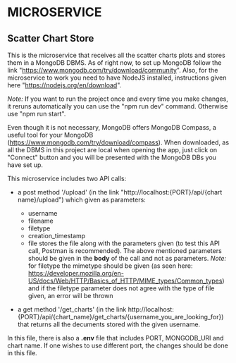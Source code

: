 # MICROSERVICE

## Scatter Chart Store

This is the microservice that receives all the scatter charts plots and stores them in a MongoDB DBMS. As of right now, to set up MongoDB follow the link "https://www.mongodb.com/try/download/community". Also, for the microservice to work you need to have NodeJS installed, instructions given here "https://nodejs.org/en/download". 

*Note:* If you want to run the project once and every time you make changes, it reruns automatically you can use the "npm run dev" command. Otherwise use "npm run start".

Even though it is not necessary, MongoDB offers MongoDB Compass, a useful tool for your MongoDB (https://www.mongodb.com/try/download/compass). When downloaded, as all the DBMS in this project are local when opening the app, just click on "Connect" button and you will be presented with the MongoDB DBs you have set up.

This microservice includes two API calls:
- a post method '/upload' (in the link "http://localhost:{PORT}/api/{chart name}/upload") which given as parameters:
    - username
    - filename
    - filetype
    - creation_timestamp
    - file
stores the file along with the parameters given (to test this API call, Postman is recommended). The above mentioned parameters should be given in the **body** of the call and not as parameters. 
*Note:* for filetype the mimetype should be given (as seen here: https://developer.mozilla.org/en-US/docs/Web/HTTP/Basics_of_HTTP/MIME_types/Common_types) and if the filetype parameter does not agree with the type of file given, an error will be thrown

- a get method '/get_charts' (in the link http://localhost:{PORT}/api/{chart_name}/get_charts/{username_you_are_looking_for}) that returns all the decuments stored with the given username.

In this file, there is also a **.env** file that includes PORT, MONGODB_URI and chart name. If one wishes to use different port, the changes should be done in this file.